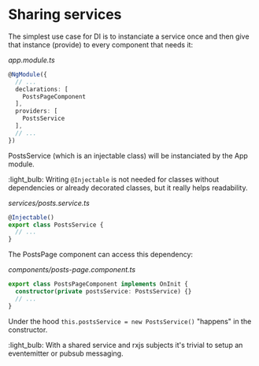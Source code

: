 
# Sharing services

The simplest use case for DI is to instanciate a service once and then give that instance (provide) to every component that needs it:

_app.module.ts_
```typescript
@NgModule({
  // ...
  declarations: [
    PostsPageComponent
  ],
  providers: [
    PostsService
  ],
  // ...
})
```

PostsService (which is an injectable class) will be instanciated by the App module.

:light_bulb: Writing `@Injectable` is not needed for classes without dependencies or already decorated classes, but it really helps readability.

_services/posts.service.ts_
```typescript
@Injectable()
export class PostsService {
  // ...
}
```

The PostsPage component can access this dependency:

_components/posts-page.component.ts_
```typescript
export class PostsPageComponent implements OnInit {
  constructor(private postsService: PostsService) {}
  // ...
}
```

Under the hood `this.postsService = new PostsService()` "happens" in the constructor.

:light_bulb: With a shared service and rxjs subjects it's trivial to setup an eventemitter or pubsub messaging.


